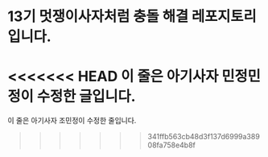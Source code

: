 # 13기 멋쟁이사자처럼 충돌 해결 레포지토리입니다.

<<<<<<< HEAD
이 줄은 아기사자 민정민정이 수정한 글입니다.
=======
이 줄은 아기사자 조민정이 수정한 줄입니다.
>>>>>>> 341ffb563cb48d3f137d6999a38908fa758e4b8f
